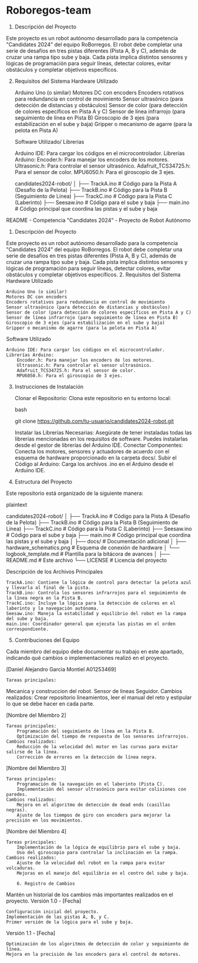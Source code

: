 # Roboregos-team

1. Descripción del Proyecto

Este proyecto es un robot autónomo desarrollado para la competencia "Candidates 2024" del equipo RoBorregos. El robot debe completar una serie de desafíos en tres pistas diferentes (Pista A, B y C), además de cruzar una rampa tipo sube y baja. Cada pista implica distintos sensores y lógicas de programación para seguir líneas, detectar colores, evitar obstáculos y completar objetivos específicos.

2. Requisitos del Sistema
Hardware Utilizado

    Arduino Uno (o similar)
    Motores DC con encoders
    Encoders rotativos para redundancia en control de movimiento
    Sensor ultrasónico (para detección de distancias y obstáculos)
    Sensor de color (para detección de colores específicos en Pista A y C)
    Sensor de línea infrarrojo (para seguimiento de línea en Pista B)
    Giroscopio de 3 ejes (para estabilización en el sube y baja)
    Gripper o mecanismo de agarre (para la pelota en Pista A)


   Software Utilizado/ Librerias

    Arduino IDE: Para cargar los códigos en el microcontrolador.
    Librerías Arduino:
        Encoder.h: Para manejar los encoders de los motores.
        Ultrasonic.h: Para controlar el sensor ultrasónico.
        Adafruit_TCS34725.h: Para el sensor de color.
        MPU6050.h: Para el giroscopio de 3 ejes.

   candidates2024-robot/
│
├── TrackA.ino          # Código para la Pista A (Desafío de la Pelota)
├── TrackB.ino          # Código para la Pista B (Seguimiento de Línea)
├── TrackC.ino          # Código para la Pista C (Laberinto)
├── Seesaw.ino          # Código para el sube y baja
├── main.ino            # Código principal que coordina las pistas y el sube y baja

README - Competencia "Candidates 2024" - Proyecto de Robot Autónomo
1. Descripción del Proyecto

Este proyecto es un robot autónomo desarrollado para la competencia "Candidates 2024" del equipo RoBorregos. El robot debe completar una serie de desafíos en tres pistas diferentes (Pista A, B y C), además de cruzar una rampa tipo sube y baja. Cada pista implica distintos sensores y lógicas de programación para seguir líneas, detectar colores, evitar obstáculos y completar objetivos específicos.
2. Requisitos del Sistema
Hardware Utilizado

    Arduino Uno (o similar)
    Motores DC con encoders
    Encoders rotativos para redundancia en control de movimiento
    Sensor ultrasónico (para detección de distancias y obstáculos)
    Sensor de color (para detección de colores específicos en Pista A y C)
    Sensor de línea infrarrojo (para seguimiento de línea en Pista B)
    Giroscopio de 3 ejes (para estabilización en el sube y baja)
    Gripper o mecanismo de agarre (para la pelota en Pista A)

Software Utilizado

    Arduino IDE: Para cargar los códigos en el microcontrolador.
    Librerías Arduino:
        Encoder.h: Para manejar los encoders de los motores.
        Ultrasonic.h: Para controlar el sensor ultrasónico.
        Adafruit_TCS34725.h: Para el sensor de color.
        MPU6050.h: Para el giroscopio de 3 ejes.

3. Instrucciones de Instalación

    Clonar el Repositorio: Clona este repositorio en tu entorno local:

    bash

    git clone https://github.com/tu-usuario/candidates2024-robot.git

    Instalar las Librerías Necesarias: Asegúrate de tener instaladas todas las librerías mencionadas en los requisitos de software. Puedes instalarlas desde el gestor de librerías del Arduino IDE.
    Conectar Componentes: Conecta los motores, sensores y actuadores de acuerdo con el esquema de hardware proporcionado en la carpeta docs/.
    Subir el Código al Arduino: Carga los archivos .ino en el Arduino desde el Arduino IDE.

4. Estructura del Proyecto

Este repositorio está organizado de la siguiente manera:

plaintext

candidates2024-robot/
│
├── TrackA.ino          # Código para la Pista A (Desafío de la Pelota)
├── TrackB.ino          # Código para la Pista B (Seguimiento de Línea)
├── TrackC.ino          # Código para la Pista C (Laberinto)
├── Seesaw.ino          # Código para el sube y baja
├── main.ino            # Código principal que coordina las pistas y el sube y baja
│
├── docs/               # Documentación adicional
│   ├── hardware_schematics.png   # Esquema de conexión de hardware
│   └── logbook_template.md       # Plantilla para la bitácora de avances
│
├── README.md           # Este archivo
└── LICENSE             # Licencia del proyecto

Descripción de los Archivos Principales

    TrackA.ino: Contiene la lógica de control para detectar la pelota azul y llevarla al final de la pista.
    TrackB.ino: Controla los sensores infrarrojos para el seguimiento de la línea negra en la Pista B.
    TrackC.ino: Incluye la lógica para la detección de colores en el laberinto y la navegación autónoma.
    Seesaw.ino: Maneja la estabilidad y equilibrio del robot en la rampa del sube y baja.
    main.ino: Coordinador general que ejecuta las pistas en el orden correspondiente.

5. Contribuciones del Equipo

Cada miembro del equipo debe documentar su trabajo en este apartado, indicando qué cambios o implementaciones realizó en el proyecto.

[Daniel Alejandro Garcia Montiel A01253469]

    Tareas principales:
Mecanica y construccion del robot.
Sensor de lineas Seguidor.
    Cambios realizados:
Crear repositorio lineamientos, leer el manual del reto y estipular lo que se debe hacer en cada parte.

[Nombre del Miembro 2]

    Tareas principales:
        Programación del seguimiento de línea en la Pista B.
        Optimización del tiempo de respuesta de los sensores infrarrojos.
    Cambios realizados:
        Reducción de la velocidad del motor en las curvas para evitar salirse de la línea.
        Corrección de errores en la detección de línea negra.

[Nombre del Miembro 3]

    Tareas principales:
        Programación de la navegación en el laberinto (Pista C).
        Implementación del sensor ultrasónico para evitar colisiones con paredes.
    Cambios realizados:
        Mejora en el algoritmo de detección de dead ends (casillas negras).
        Ajuste de los tiempos de giro con encoders para mejorar la precisión en los movimientos.

[Nombre del Miembro 4]

    Tareas principales:
        Implementación de la lógica de equilibrio para el sube y baja.
        Uso del giroscopio para controlar la inclinación en la rampa.
    Cambios realizados:
        Ajuste de la velocidad del robot en la rampa para evitar volcaduras.
        Mejoras en el manejo del equilibrio en el centro del sube y baja.

        6. Registro de Cambios

Mantén un historial de los cambios más importantes realizados en el proyecto.
Versión 1.0 - [Fecha]

    Configuración inicial del proyecto.
    Implementación de las pistas A, B, y C.
    Primer versión de la lógica para el sube y baja.

Versión 1.1 - [Fecha]

    Optimización de los algoritmos de detección de color y seguimiento de línea.
    Mejora en la precisión de los encoders para el control de motores.
